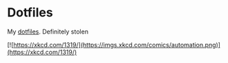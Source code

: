 # Dotfiles

My [dotfiles](https://dotfiles.github.io/bootstrap/). Definitely stolen

[![https://xkcd.com/1319/](https://imgs.xkcd.com/comics/automation.png)](https://xkcd.com/1319/)
